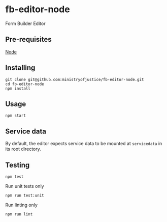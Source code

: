 # fb-editor-node

Form Builder Editor

## Pre-requisites

  [Node](https://nodejs.org)

## Installing

```
git clone git@github.com:ministryofjustice/fb-editor-node.git
cd fb-editor-node
npm install
```

## Usage

```
npm start
```

## Service data

By default, the editor expects service data to be mounted at `servicedata` in its root directory.


## Testing

```
npm test
```

Run unit tests only

```
npm run test:unit
```

Run linting only
```
npm run lint
```
